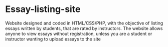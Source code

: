 # Essay-listing-site
Website designed and coded in HTML/CSS/PHP, with the objective of listing essays written by students, that are rated by instructors. The website allows anyone to view essays without registration, unless you are a student or instructor wanting to upload essays to the site
